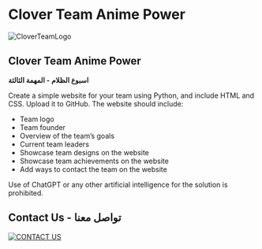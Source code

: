 # Clover Team Anime Power

![CloverTeamLogo](https://c.top4top.io/p_268067dqq1.png)

## Clover Team Anime Power

**اسبوع الظلام - المهمة الثالثة**

Create a simple website for your team using Python, and include HTML and CSS. Upload it to GitHub. The website should include:

- Team logo
- Team founder
- Overview of the team’s goals
- Current team leaders
- Showcase team designs on the website
- Showcase team achievements on the website
- Add ways to contact the team on the website

Use of ChatGPT or any other artificial intelligence for the solution is prohibited.

## Contact Us - تواصل معنا

[![CONTACT US](https://img.shields.io/badge/تواصل%20معنا-%231877f2.svg?style=flat&logo=facebook&logoColor=white)](https://www.facebook.com/Clover.Anime.Power)
